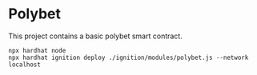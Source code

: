 # Polybet

This project contains a basic polybet smart contract.

```shell
npx hardhat node
npx hardhat ignition deploy ./ignition/modules/polybet.js --network localhost
```
